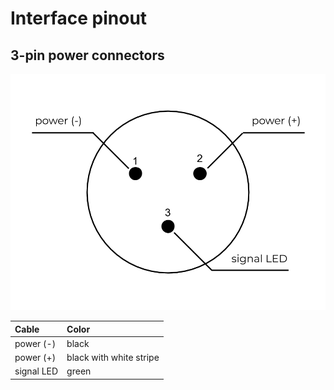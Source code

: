 # Interface pinout

## 3-pin power connectors

![](../../.gitbook/assets/3pin-interface%20%281%29.png)

| Cable | Color |
| :--- | :--- |
| power \(-\) | black |
| power \(+\) | black with white stripe |
| signal LED | green |

